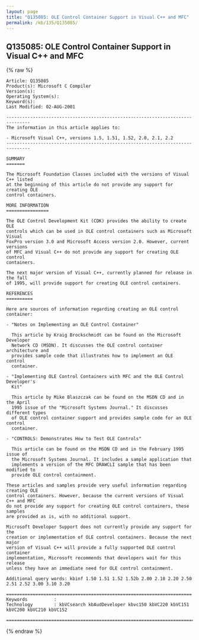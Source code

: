 ```yaml
---
layout: page
title: "Q135085: OLE Control Container Support in Visual C++ and MFC"
permalink: /kb/135/Q135085/
---
```


## Q135085: OLE Control Container Support in Visual C++ and MFC

{% raw %}

	Article: Q135085
	Product(s): Microsoft C Compiler
	Version(s): 
	Operating System(s): 
	Keyword(s): 
	Last Modified: 02-AUG-2001
	
	-------------------------------------------------------------------------------
	The information in this article applies to:
	
	- Microsoft Visual C++, versions 1.5, 1.51, 1.52, 2.0, 2.1, 2.2 
	-------------------------------------------------------------------------------
	
	SUMMARY
	=======
	
	The Microsoft Foundation Classes included with the versions of Visual C++ listed
	at the beginning of this article do not provide any support for creating OLE
	control containers.
	
	MORE INFORMATION
	================
	
	The OLE Control Development Kit (CDK) provides the ability to create OLE
	controls which can be used in OLE control containers such as Microsoft Visual
	FoxPro version 3.0 and Microsoft Access version 2.0. However, current versions
	of MFC and Visual C++ do not provide any support for creating OLE control
	containers.
	
	The next major version of Visual C++, currently planned for release in the fall
	of 1995, will provide support for creating OLE control containers.
	
	REFERENCES
	==========
	
	Here are sources of information regarding creating an OLE control container:
	
	- "Notes on Implementing an OLE Control Container"
	
	  This article by Kraig Brockschmidt can be found on the Microsoft Developer
	  Network CD (MSDN). It discusses the OLE control container architecture and
	  provides sample code that illustrates how to implement an OLE control
	  container.
	
	- "Implementing OLE Control Containers with MFC and the OLE Control Developer's
	  Kit"
	
	  This article by Mike Blaszczak can be found on the MSDN CD and in the April
	  1995 issue of the "Microsoft Systems Journal." It discusses different types
	  of OLE control container support and provides sample code for an OLE control
	  container.
	
	- "CONTROLS: Demonstrates How to Test OLE Controls"
	
	  This article can be found on the MSDN CD and in the February 1995 issue of
	  the Microsoft Systems Journal. It includes a sample application that
	  implements a version of the MFC DRAWCLI sample that has been modified to
	  provide OLE control containment.
	
	These articles and samples provide very useful information regarding creating OLE
	control containers. However, because the current versions of Visual C++ and MFC
	do not provide any support for creating OLE control containers, these samples
	are provided as is, with no additional support.
	
	Microsoft Developer Support does not currently provide any support for the
	creation or implementation of OLE control containers. Because the next major
	version of Visual C++ will provide a fully supported OLE control container
	implementation, Microsoft recommends that developers wait for this release
	unless they have an immediate need for OLE control containment.
	
	Additional query words: kbinf 1.50 1.51 1.52 1.52b 2.00 2.10 2.20 2.50 2.51 2.52 3.00 3.10 3.20
	
	======================================================================
	Keywords          :  
	Technology        : kbVCsearch kbAudDeveloper kbvc150 kbVC220 kbVC151 kbVC200 kbVC210 kbVC152
	
	=============================================================================
	

{% endraw %}
